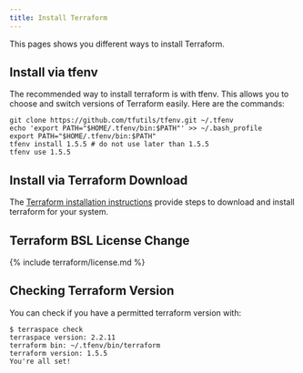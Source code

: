 ```yaml
---
title: Install Terraform
---
```


This pages shows you different ways to install Terraform.

## Install via tfenv

The recommended way to install terraform is with tfenv. This allows you to choose and switch versions of Terraform easily. Here are the commands:

    git clone https://github.com/tfutils/tfenv.git ~/.tfenv
    echo 'export PATH="$HOME/.tfenv/bin:$PATH"' >> ~/.bash_profile
    export PATH="$HOME/.tfenv/bin:$PATH"
    tfenv install 1.5.5 # do not use later than 1.5.5
    tfenv use 1.5.5

## Install via Terraform Download

The [Terraform installation instructions](https://www.terraform.io/downloads.html) provide steps to download and install terraform for your system.

## Terraform BSL License Change

{% include terraform/license.md %}

## Checking Terraform Version

You can check if you have a permitted terraform version with:

    $ terraspace check
    terraspace version: 2.2.11
    terraform bin: ~/.tfenv/bin/terraform
    terraform version: 1.5.5
    You're all set!
